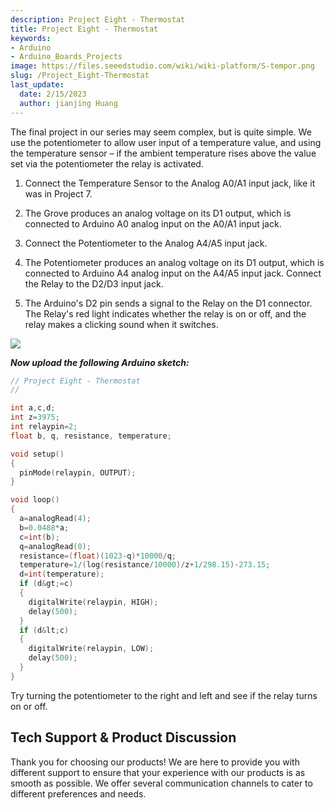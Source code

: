 ```yaml
---
description: Project Eight - Thermostat
title: Project Eight - Thermostat
keywords:
- Arduino
- Arduino_Boards_Projects
image: https://files.seeedstudio.com/wiki/wiki-platform/S-tempor.png
slug: /Project_Eight-Thermostat
last_update:
  date: 2/15/2023
  author: jianjing Huang
---
```


<!-- ---
name: Project Eight - Thermostat
category: Tutorial
oldwikiname:  Project Eight - Thermostat
prodimagename:  
surveyurl: https://www.research.net/r/Project_Eight-Thermostat
--- -->

The final project in our series may seem complex, but is quite simple. We use the potentiometer to allow user input of a temperature value, and using the temperature sensor – if the ambient temperature rises above the value set via the potentiometer the relay is activated.

1. Connect the Temperature Sensor to the Analog A0/A1 input jack, like it was in Project 7.
2. The Grove produces an analog voltage on its D1 output, which is connected to Arduino A0 analog input on the A0/A1 input jack.

3. Connect the Potentiometer to the Analog A4/A5 input jack.

4. The Potentiometer produces an analog voltage on its D1 output, which is connected to Arduino A4 analog input on the A4/A5 input jack.
 Connect the Relay to the D2/D3 input jack.

5. The Arduino's D2 pin sends a signal to the Relay on the D1 connector. The Relay's red light indicates whether the relay is on or off, and the relay makes a clicking sound when it switches.

 ![](https://files.seeedstudio.com/wiki/Project_Eight-Thermostat/img/Conn-eight.jpg)

 _**Now upload the following Arduino sketch:**_

```c++
// Project Eight - Thermostat
//

int a,c,d;
int z=3975;
int relaypin=2;
float b, q, resistance, temperature;

void setup()
{
  pinMode(relaypin, OUTPUT);
}

void loop()
{
  a=analogRead(4);
  b=0.0488*a;
  c=int(b);
  q=analogRead(0);
  resistance=(float)(1023-q)*10000/q;
  temperature=1/(log(resistance/10000)/z+1/298.15)-273.15;
  d=int(temperature);
  if (d&gt;=c)
  {
    digitalWrite(relaypin, HIGH);
    delay(500);
  }
  if (d&lt;c)
  {
    digitalWrite(relaypin, LOW);
    delay(500);
  }
}
```

Try turning the potentiometer to the right and left and see if the relay turns on or off.

## Tech Support & Product Discussion

Thank you for choosing our products! We are here to provide you with different support to ensure that your experience with our products is as smooth as possible. We offer several communication channels to cater to different preferences and needs.

<div class="button_tech_support_container">
<a href="https://forum.seeedstudio.com/" class="button_forum"></a> 
<a href="https://www.seeedstudio.com/contacts" class="button_email"></a>
</div>

<div class="button_tech_support_container">
<a href="https://discord.gg/eWkprNDMU7" class="button_discord"></a> 
<a href="https://github.com/Seeed-Studio/wiki-documents/discussions/69" class="button_discussion"></a>
</div>
